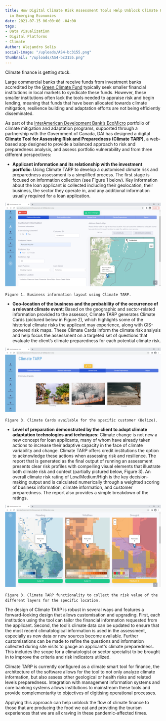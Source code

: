 ```yaml
---
title: How Digital Climate Risk Assessment Tools Help Unblock Climate Finance Flows
  in Emerging Economies
date: 2021-07-15 06:00:00 -04:00
tags:
- Data Visualization
- Digital Platforms
- Climate
Author: Alejandro Solis
social-image: "/uploads/AS4-bc3155.png"
thumbnail: "/uploads/AS4-bc3155.png"
---
```


Climate finance is getting stuck.

Large commercial banks that receive funds from investment banks accredited by the [Green Climate Fund](https://www.greenclimate.fund/) typically seek smaller financial institutions in local markets to syndicate these funds. However, these smaller institutions often lack the tools needed to appraise risk and begin lending, meaning that funds that have been allocated towards climate mitigation, resilience building and adaptation efforts are not being efficiently disseminated.

<!--more-->

As part of the [InterAmerican Development Bank’s EcoMicro](https://www.dai.com/our-work/projects/belize-idb-ecomicro-project) portfolio of climate mitigation and adaptation programs, supported through a partnership with the Government of Canada, DAI has designed a digital **Climate Tool for Assessing Risk and Preparedness (Climate TARP),** a web-based app designed to provide a balanced approach to risk and preparedness analysis, and assess portfolio vulnerability and from three different perspectives:

* **Applicant information and its relationship with the investment portfolio**: Using Climate TARP to develop a customised climate risk and preparedness assessment is a simplified process. The first stage is focused on information collection (see Figure 1 below). Key information about the loan applicant is collected including their geolocation, their business, the sector they operate in, and any additional information usually required for a loan application.

![AS2.png](/uploads/AS2.png)

`Figure 1. Business information layout using Climate TARP.`

* **Geo-location of the business and the probability of the occurrence of a relevant climate event**: Based on the geographic and sector-related information provided to the assessor, Climate TARP generates Climate Cards (pictured below in Figure 2), which highlights some of the historical climate risks the applicant may experience, along with GIS-powered risk maps. These Climate Cards inform the climate risk analysis and help focus the assessment on a targeted set of questions that evaluate the client’s climate preparedness for each potential climate risk.

![AS3.png](/uploads/AS3.png)

`Figure 3. Climate Cards available for the specific customer (Belize).`

* **Level of preparation demonstrated by the client to adopt climate adaptation technologies and techniques**: Climate change is not new a new concept for loan applicants, many of whom have already taken actions to increase their adaptive capacity in the face of climate variability and change. Climate TARP offers credit institutions the option to acknowledge these actions when assessing risk and resilience. The report that is generated as the final output of running an assessment presents clear risk profiles with compelling visual elements that illustrate both climate risk and context (partially pictured below, Figure 3). An overall climate risk rating of Low/Medium/High is the key decision-making output and is calculated numerically through a weighted scoring of business information, climate information, and customer preparedness. The report also provides a simple breakdown of the ratings.

![AS4.png](/uploads/AS4.png)

`Figure 3. Climate TARP functionality to collect the risk value of the different layers for the specific location.`

The design of Climate TARP is robust in several ways and features a forward-looking design that allows customisation and upgrading. First, each institution using the tool can tailor the financial information requested from the applicant. Second, the tool’s climate data can be updated to ensure that the most recent climatological information is used in the assessment, especially as new data or new sources become available.  Further customisations can be made to refine the questions and information collected during site visits to gauge an applicant's climate preparedness. This includes the scope for a climatologist or sector specialist to be brought in to improve the criteria and risk indicators utilized. 

Climate TARP is currently configured as a climate smart tool for finance, the architecture of the software allows for the tool to not only analyze climate information, but also assess other geological or health risks and related levels preparedness. Integration with management information systems and core banking systems allows institutions to mainstream these tools and provide complementarity to objectives of digitising operational processes.

Applying this approach can help unblock the flow of climate finance to those that are producing the food we eat and providing the tourism experiences that we are all craving in these pandemic-affected times.